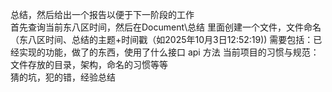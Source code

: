 总结，然后给出一个报告以便于下一阶段的工作  
首先查询当前东八区时间，然后在Document\总结 里面创建一个文件，文件命名（东八区时间、总结的主题+时间戳（如2025年10月3日12:52:19))
需要包括：已经实现的功能，做了的东西，使用了什么接口 api 方法 当前项目的习惯与规范：文件存放的目录，架构，命名的习惯等等  
猜的坑，犯的错，经验总结  
